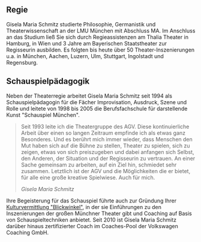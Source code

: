 ## Regie

Gisela Maria Schmitz studierte Philosophie, Germanistik und Theaterwissenschaft an der LMU München mit Abschluss MA.
Im Anschluss an das Studium ließ Sie sich durch Regieassistenzen am Thalia Theater in Hamburg, in Wien und 3 Jahre am Bayerischen Staatstheater zur Regisseurin ausbilden.
Es folgten bis heute über 50 Theater-Inszenierungen u.a. in München, Aachen, Luzern, Ulm, Stuttgart, Ingolstadt und Regensburg.

## Schauspielpädagogik

Neben der Theaterregie arbeitet Gisela Maria Schmitz seit 1994 als Schauspielpädagogin für die Fächer Improvisation, Ausdruck, Szene und Rolle und leitete von 1998 bis 2005 die Berufsfachschule für darstellende Kunst "Schauspiel München".

> Seit 1993 leite ich die Theatergruppe des AGV.
> Diese kontinuierliche Arbeit über einen so langen Zeitraum empfinde ich als etwas ganz Besonderes.
> Und es berührt mich immer wieder, dass Menschen den Mut haben sich auf die Bühne zu stellen, Theater zu spielen, sich zu zeigen, etwas von sich preiszugeben und dabei anfangen sich Selbst, den Anderen, der Situation und der Regisseurin zu vertrauen.
> An einer Sache gemeinsam zu arbeiten, auf ein Ziel hin, schmiedet sehr zusammen.
> Letztlich ist der AGV und die Möglichkeiten die er bietet, für alle eine große kreative Spielwiese.
> Auch für mich.
> <footer><cite>Gisela Maria Schmitz</cite></footer>

Ihre Begeisterung für das Schauspiel führte auch zur Gründung Ihrer [Kulturvermittlung "Blickwinkel"](http://www.blickwinkel-kulturvermittlung.de/), in der sie Einführungen zu den Inszenierungen der großen Münchner Theater gibt und Coaching auf Basis von Schauspieltechniken anbietet.
Seit 2010 ist Gisela Maria Schmitz darüber hinaus zertifizierter Coach im Coaches-Pool der Volkswagen Coaching GmbH.
